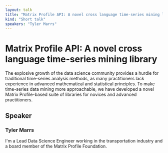 ```yaml
---
layout: talk
title: "Matrix Profile API: A novel cross language time-series mining library"
kind: "Short talk"
speakers: "Tyler Marrs"
---
```


# Matrix Profile API: A novel cross language time-series mining library

The explosive growth of the data science community provides a hurdle for traditional time-series analysis methods, as many practitioners lack experience in advanced mathematical and statistical principles. To make time-series data mining more approachable, we have developed a novel Matrix Profile-based suite of libraries for novices and advanced practitioners.

## Speaker

### Tyler Marrs

I'm a Lead Data Science Engineer working in the transportation industry and a board member of the Matrix Profile Foundation.
